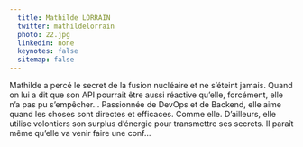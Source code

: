 ```yaml
---
  title: Mathilde LORRAIN
  twitter: mathildelorrain
  photo: 22.jpg
  linkedin: none
  keynotes: false
  sitemap: false
---
```

Mathilde a percé le secret de la fusion nucléaire et ne s’éteint jamais. Quand on lui a dit que son API pourrait être aussi réactive qu’elle, forcément, elle n’a pas pu s’empêcher… Passionnée de DevOps et de Backend, elle aime quand les choses sont directes et efficaces. Comme elle. D’ailleurs, elle utilise volontiers son surplus d’énergie pour transmettre ses secrets. Il paraît même qu’elle va venir faire une conf…
